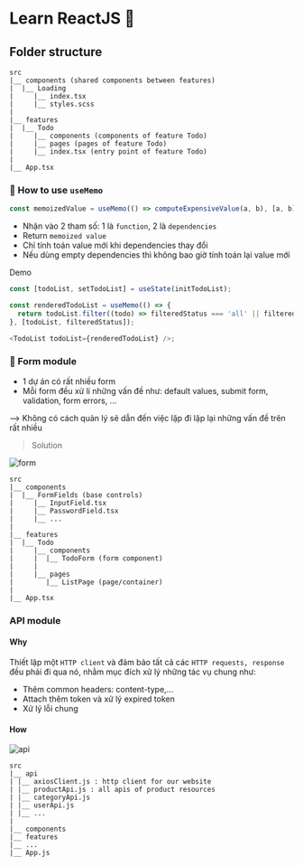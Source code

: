 # Learn ReactJS 🎉

## Folder structure

```
src
|__ components (shared components between features)
|  |__ Loading
|     |__ index.tsx
|     |__ styles.scss
|
|__ features
|  |__ Todo
|     |__ components (components of feature Todo)
|     |__ pages (pages of feature Todo)
|     |__ index.tsx (entry point of feature Todo)
|
|__ App.tsx
```

### 📰 How to use `useMemo`

```js
const memoizedValue = useMemo(() => computeExpensiveValue(a, b), [a, b]);
```

- Nhận vào 2 tham số: 1 là `function`, 2 là `dependencies`
- Return `memoized value`
- Chỉ tính toán value mới khi dependencies thay đổi
- Nếu dùng empty dependencies thì không bao giờ tính toán lại value mới

Demo

```js title='/features/Todo/ListPage'
const [todoList, setTodoList] = useState(initTodoList);

const renderedTodoList = useMemo(() => {
  return todoList.filter((todo) => filteredStatus === 'all' || filteredStatus === todo.status);
}, [todoList, filteredStatus]);

<TodoList todoList={renderedTodoList} />;
```

### 📰 Form module

- 1 dự án có rất nhiều form
- Mỗi form đều xử lí những vấn đề như: default values, submit form, validation, form errors, ...

--> Không có cách quản lý sẽ dẫn đến việc lặp đi lặp lại những vấn đề trên rất nhiều

> Solution

![form](https://user-images.githubusercontent.com/90959206/138994205-f042fc25-6327-419b-aa93-2098a79454e0.png)

```
src
|__ components
|  |__ FormFields (base controls)
|     |__ InputField.tsx
|     |__ PasswordField.tsx
|     |__ ...
|
|__ features
|  |__ Todo
|     |__ components
|     |  |__ TodoForm (form component)
|     |
|     |__ pages
|        |__ ListPage (page/container)
|
|__ App.tsx
```

### API module

#### Why

Thiết lập một `HTTP client` và đảm bảo tất cả các `HTTP requests, response` đều phải đi qua nó, nhằm mục đích xử lý những tác vụ chung như:

- Thêm common headers: content-type,...
- Attach thêm token và xử lý expired token
- Xử lý lỗi chung

#### How

![api](https://kctrnn.vercel.app/assets/images/api-module-9ca34b1789d62ac4a31759bc7f0872b8.png)

```
src
|__ api
| |__ axiosClient.js : http client for our website
| |__ productApi.js : all apis of product resources
| |__ categoryApi.js
| |__ userApi.js
| |__ ...
|
|__ components
|__ features
|__ ...
|__ App.js
```
